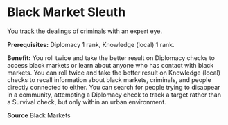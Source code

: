 ﻿---
cssclass: [feats]

---
# Black Market Sleuth

You track the dealings of criminals with an expert eye.

**Prerequisites:** Diplomacy 1 rank, Knowledge (local) 1 rank.

**Benefit:** You roll twice and take the better result on Diplomacy checks to access black markets or learn about anyone who has contact with black markets. You can roll twice and take the better result on Knowledge (local) checks to recall information about black markets, criminals, and people directly connected to either. You can search for people trying to disappear in a community, attempting a Diplomacy check to track a target rather than a Survival check, but only within an urban environment.

**Source** Black Markets